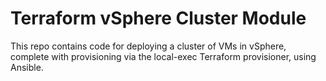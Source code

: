 # Terraform vSphere Cluster Module

This repo contains code for deploying a cluster of VMs in vSphere, complete with provisioning via the local-exec Terraform
provisioner, using Ansible.